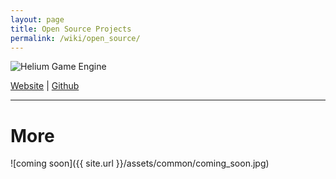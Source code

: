 ```yaml
---
layout: page
title: Open Source Projects
permalink: /wiki/open_source/
---
```


![Helium Game Engine](https://raw.github.com/HeliumProject/Helium/master/Data/Textures/Helium.png)

[Website]( http://heliumproject.org/ ) |
[Github](https://github.com/HeliumProject/Helium)

------

# More
![coming soon]({{ site.url }}/assets/common/coming_soon.jpg)